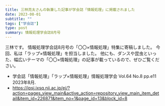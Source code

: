 ```yaml
---
title: 三林亮太さんの執筆した記事が学会誌「情報処理」に掲載されました
date: 2023-08-01
subtitle: ""
tags: ["学会誌"]
type: post
summary: 情報処理学会誌8月号
---
```



<!-- #### 日時：2023年7月24日（月）～7月28日（金）
#### 場所：アクトシティ浜松 -->

三林です。
情報処理学会誌8月号の「〇〇×情報処理」特集に寄稿しました。
今回、私は「ラップ×情報処理」を担当しました。
他にも、ダンスや昆虫といった、幅広いテーマの「〇〇×情報処理」の記事が載っているので、ぜひご覧ください。

- 学会誌「情報処理」「ラップ×情報処理」情報処理学会 Vol.64 No.8 pp.e11 2023年8月.
- https://ipsj.ixsq.nii.ac.jp/ej/?action=pages_view_main&active_action=repository_view_main_item_detail&item_id=226871&item_no=1&page_id=13&block_id=8
